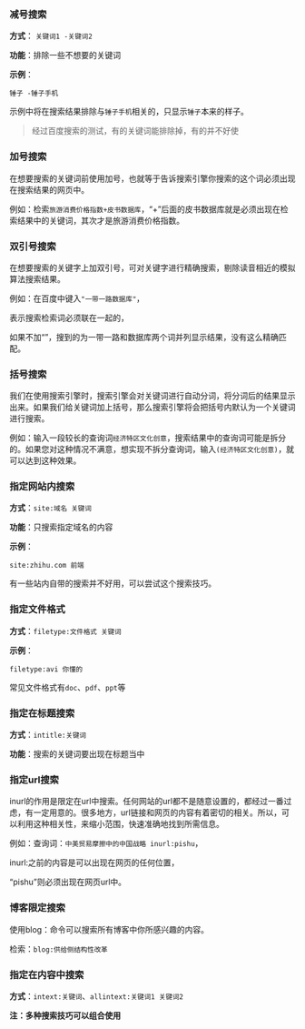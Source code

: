 
### 减号搜索
**方式**： `关键词1 -关键词2`

**功能**：排除一些不想要的关键词

**示例**：

```
锤子 -锤子手机
```
示例中将在搜索结果排除与`锤子手机`相关的，只显示`锤子`本来的样子。
> 经过百度搜索的测试，有的关键词能排除掉，有的并不好使

### 加号搜索

在想要搜索的关键词前使用加号，也就等于告诉搜索引擎你搜索的这个词必须出现在搜索结果的网页中。

例如：检索`旅游消费价格指数+皮书数据库`，“+”后面的皮书数据库就是必须出现在检索结果中的关键词，其次才是旅游消费价格指数。

### 双引号搜索

在想要搜索的关键字上加双引号，可对关键字进行精确搜索，剔除读音相近的模拟算法搜索结果。

例如：在百度中键入`"一带一路数据库"`，

表示搜索检索词必须联在一起的，

如果不加“”，搜到的为一带一路和数据库两个词并列显示结果，没有这么精确匹配。

### 括号搜索

我们在使用搜索引擎时，搜索引擎会对关键词进行自动分词，将分词后的结果显示出来。如果我们给关键词加上括号，那么搜索引擎将会把括号内默认为一个关键词进行搜索。

例如：输入一段较长的查询词`经济特区文化创意`，搜索结果中的查询词可能是拆分的。如果您对这种情况不满意，想实现不拆分查询词，输入`(经济特区文化创意)`，就可以达到这种效果。

### 指定网站内搜索
**方式**：`site:域名 关键词`

**功能**：只搜索指定域名的内容

**示例**：
```
site:zhihu.com 前端
```
有一些站内自带的搜索并不好用，可以尝试这个搜索技巧。

### 指定文件格式
**方式**：`filetype:文件格式 关键词`

**示例**：
```
filetype:avi 你懂的
```
常见文件格式有`doc`、`pdf`、`ppt`等

### 指定在标题搜索
**方式**：`intitle:关键词`

**功能**：搜索的关键词要出现在标题当中

### 指定url搜索

inurl的作用是限定在url中搜索。任何网站的url都不是随意设置的，都经过一番过虑，有一定用意的。很多地方，url链接和网页的内容有着密切的相关。所以，可以利用这种相关性，来缩小范围，快速准确地找到所需信息。

例如：查询词：`中美贸易摩擦中的中国战略 inurl:pishu`，

inurl:之前的内容是可以出现在网页的任何位置，

“pishu”则必须出现在网页url中。

### 博客限定搜索

使用blog：命令可以搜索所有博客中你所感兴趣的内容。

检索：`blog:供给侧结构性改革`


### 指定在内容中搜索
**方式**：`intext:关键词`、`allintext:关键词1 关键词2`



**注：多种搜索技巧可以组合使用**

